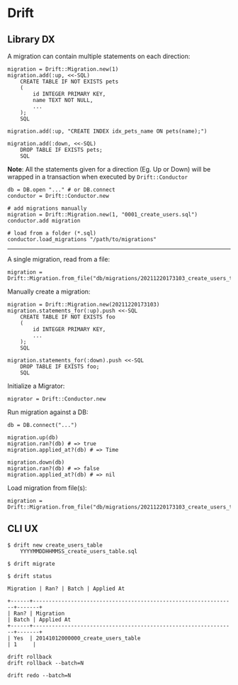 # Drift

## Library DX

A migration can contain multiple statements on each direction:

```crystal
migration = Drift::Migration.new(1)
migration.add(:up, <<-SQL)
    CREATE TABLE IF NOT EXISTS pets
    (
        id INTEGER PRIMARY KEY,
        name TEXT NOT NULL,
        ...
    );
    SQL

migration.add(:up, "CREATE INDEX idx_pets_name ON pets(name);")

migration.add(:down, <<-SQL)
    DROP TABLE IF EXISTS pets;
    SQL
```

**Note**: All the statements given for a direction (Eg. Up or Down) will be
wrapped in a transaction when executed by `Drift::Conductor`

```crystal
db = DB.open "..." # or DB.connect
conductor = Drift::Conductor.new

# add migrations manually
migration = Drift::Migration.new(1, "0001_create_users.sql")
conductor.add migration

# load from a folder (*.sql)
conductor.load_migrations "/path/to/migrations"
```

---

A single migration, read from a file:

```crystal
migration = Drift::Migration.from_file("db/migrations/20211220173103_create_users_table.sql")
```

Manually create a migration:

```crystal
migration = Drift::Migration.new(20211220173103)
migration.statements_for(:up).push <<-SQL
    CREATE TABLE IF NOT EXISTS foo
    (
        id INTEGER PRIMARY KEY,
        ...
    );
    SQL

migration.statements_for(:down).push <<-SQL
    DROP TABLE IF EXISTS foo;
    SQL
```

Initialize a Migrator:

```crystal
migrator = Drift::Conductor.new
```

Run migration against a DB:

```crystal
db = DB.connect("...")

migration.up(db)
migration.ran?(db) # => true
migration.applied_at?(db) # => Time

migration.down(db)
migration.ran?(db) # => false
migration.applied_at?(db) # => nil
```

Load migration from file(s):

```crystal
migration = Drift::Migration.from_file("db/migrations/20211220173103_create_users_table.sql")
```

## CLI UX

```console
$ drift new create_users_table
    YYYYMMDDHHMMSS_create_users_table.sql
```

```console
$ drift migrate
```

```console
$ drift status

Migration | Ran? | Batch | Applied At

+------+----------------------------------------------------------------+-------+
| Ran? | Migration                                                      | Batch | Applied At
+------+----------------------------------------------------------------+-------+
| Yes  | 20141012000000_create_users_table                              | 1     |
```

```console
drift rollback
drift rollback --batch=N

drift redo --batch=N
```
